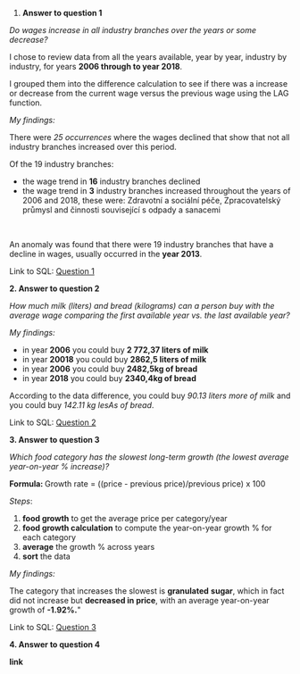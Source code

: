 1. **Answer to question 1**

*Do wages increase in all industry branches over the years or some decrease?*



I chose to review data from all the years available, year by year, industry by industry, for years **2006 through to year 2018**.

I grouped them into the difference calculation to see if there was a increase or decrease from the current wage versus the previous wage using the LAG function.



*My findings:*

There were *25 occurrences* where the wages declined that show that not all industry branches increased over this period.



Of the 19 industry branches:

* the wage trend in **16** industry branches declined
* the wage trend in **3** industry branches increased throughout the years of 2006 and 2018, these were: Zdravotní a sociální péče, Zpracovatelský průmysl and činnosti související s odpady a sanacemi

 

An anomaly was found that there were 19 industry branches that have a decline in wages, usually occurred in the **year 2013**.



Link to SQL: [Question 1](https://github.com/mludvik2/data-analytics-sql-project/blob/main/Question_1.sql)



**2. Answer to question 2**

*How much milk (liters) and bread (kilograms) can a person buy with the average wage comparing the first available year vs. the last available year?*



*My findings:*

* in year **2006** you could buy **2 772,37 liters of milk**
* in year **20018**  you could buy **2862,5 liters of milk**
* in year **2006** you could buy **2482,5kg of bread**
* in year **2018** you could buy **2340,4kg of bread**



According to the data difference, you could buy *90.13 liters more of milk* and you could buy *142.11 kg lesAs of bread*.



Link to SQL: [Question 2](https://github.com/mludvik2/data-analytics-sql-project/blob/main/Question_2.sql)



**3. Answer to question 3**

*Which food category has the slowest long-term growth (the lowest average year-on-year % increase)?*



<b>Formula: </b>Growth rate = ((price - previous price)/previous price) x 100



*Steps*:

1. **food growth** to get the average price per category/year
2. **food growth calculation** to compute the year-on-year growth % for each category
3. **average** the growth % across years
4. **sort** the data



*My findings:*

The category that increases the slowest is **granulated** **sugar**, which in fact did not increase but **decreased in price**, with an average year-on-year growth of **-1.92%.**"



Link to SQL: [Question 3](https://github.com/mludvik2/data-analytics-sql-project/blob/main/Question_3.sql)



**4. Answer to question 4**



**link**


